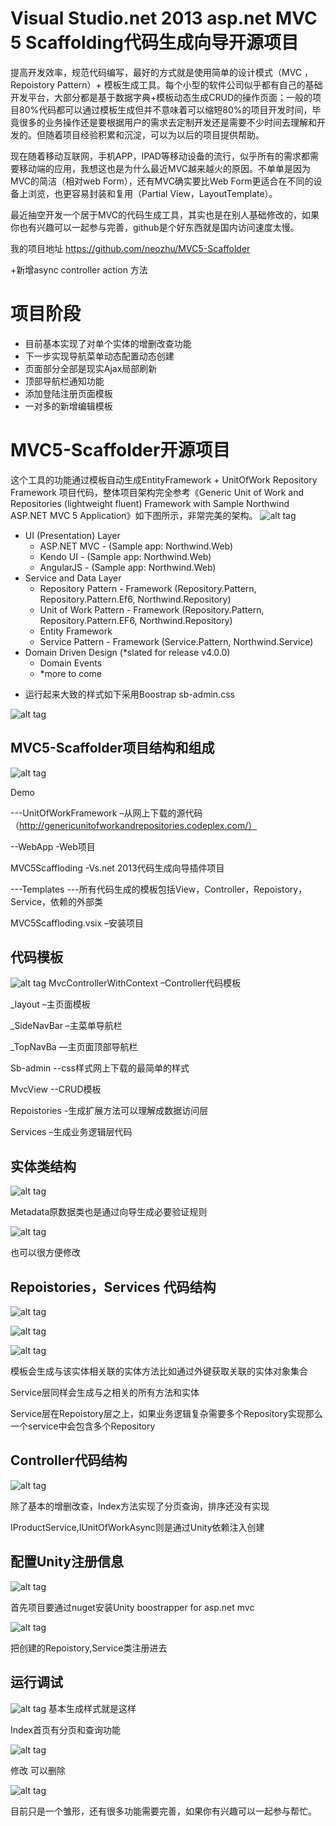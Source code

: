 Visual Studio.net 2013 asp.net MVC 5 Scaffolding代码生成向导开源项目
==========================================================================
提高开发效率，规范代码编写，最好的方式就是使用简单的设计模式（MVC ， Repoistory Pattern）+ 模板生成工具。每个小型的软件公司似乎都有自己的基础开发平台，大部分都是基于数据字典+模板动态生成CRUD的操作页面；一般的项目80%代码都可以通过模板生成但并不意味着可以缩短80%的项目开发时间，毕竟很多的业务操作还是要根据用户的需求去定制开发还是需要不少时间去理解和开发的。但随着项目经验积累和沉淀，可以为以后的项目提供帮助。

现在随着移动互联网，手机APP，IPAD等移动设备的流行，似乎所有的需求都需要移动端的应用，我想这也是为什么最近MVC越来越火的原因。不单单是因为MVC的简洁（相对web Form），还有MVC确实要比Web Form更适合在不同的设备上浏览，也更容易封装和复用（Partial View，LayoutTemplate）。

 

最近抽空开发一个居于MVC的代码生成工具，其实也是在别人基础修改的，如果你也有兴趣可以一起参与完善，github是个好东西就是国内访问速度太慢。

我的项目地址 https://github.com/neozhu/MVC5-Scaffolder

+新增async controller action 方法

项目阶段
=========
+ 目前基本实现了对单个实体的增删改查功能
+ 下一步实现导航菜单动态配置动态创建
+ 页面部分全部是现实Ajax局部刷新
+ 顶部导航栏通知功能
+ 添加登陆注册页面模板
+ 一对多的新增编辑模板

MVC5-Scaffolder开源项目
===========================
这个工具的功能通过模板自动生成EntityFramework + UnitOfWork Repository Framework 项目代码，整体项目架构完全参考《Generic Unit of Work and Repositories (lightweight fluent) Framework with Sample Northwind ASP.NET MVC 5 Application》如下图所示，非常完美的架构。
![alt tag](http://images.cnitblog.com/blog/5997/201502/151429375739735.png)


 

* UI (Presentation) Layer
    - ASP.NET MVC - (Sample app: Northwind.Web)
    - Kendo UI - (Sample app: Northwind.Web)
    - AngularJS - (Sample app: Northwind.Web)
* Service and Data Layer
    - Repository Pattern - Framework (Repository.Pattern, Repository.Pattern.Ef6, Northwind.Repository)
    - Unit of Work Pattern - Framework (Repository.Pattern, Repository.Pattern.EF6, Northwind.Repository)
    - Entity Framework
    - Service Pattern - Framework (Service.Pattern, Northwind.Service)
* Domain Driven Design (*slated for release v4.0.0)
    - Domain Events
    - *more to come
    
+ 运行起来大致的样式如下采用Boostrap sb-admin.css

![alt tag](http://images.cnitblog.com/blog/5997/201502/151429415262061.png)

 

MVC5-Scaffolder项目结构和组成
-------------------------------------
![alt tag](http://images.cnitblog.com/blog/5997/201502/151429421679932.png)

Demo

---UnitOfWorkFramework –从网上下载的源代码（http://genericunitofworkandrepositories.codeplex.com/）

--WebApp -Web项目

MVC5Scaffloding -Vs.net 2013代码生成向导插件项目

---Templates ---所有代码生成的模板包括View，Controller，Repoistory，Service，依赖的外部类

 

MVC5Scaffloding.vsix –安装项目

 

代码模板
--------
![alt tag](http://images.cnitblog.com/blog/5997/201502/151429430897017.png)
MvcControllerWithContext –Controller代码模板

_layout –主页面模板

_SideNavBar –主菜单导航栏

_TopNavBa —主页面顶部导航栏

Sb-admin --css样式网上下载的最简单的样式

MvcView --CRUD模板

Repoistories -生成扩展方法可以理解成数据访问层

Services –生成业务逻辑层代码

 

实体类结构
------------
![alt tag](http://images.cnitblog.com/blog/5997/201502/151429436364918.png)

Metadata原数据类也是通过向导生成必要验证规则

![alt tag](http://images.cnitblog.com/blog/5997/201502/151429454798088.png)


也可以很方便修改

 

 

Repoistories，Services 代码结构
------------------------------------------
![alt tag](http://images.cnitblog.com/blog/5997/201502/151429461043731.png)

![alt tag](http://images.cnitblog.com/blog/5997/201502/151429466367401.png)

![alt tag](http://images.cnitblog.com/blog/5997/201502/151429475267028.png)


模板会生成与该实体相关联的实体方法比如通过外键获取关联的实体对象集合

Service层同样会生成与之相关的所有方法和实体
 
Service层在Repoistory层之上，如果业务逻辑复杂需要多个Repository实现那么一个service中会包含多个Repository

 

Controller代码结构
-------------------------------------
![alt tag](http://images.cnitblog.com/blog/5997/201502/151429486514584.png)
 

除了基本的增删改查，Index方法实现了分页查询，排序还没有实现

IProductService,IUnitOfWorkAsync则是通过Unity依赖注入创建

 

配置Unity注册信息
-------------------------------------
![alt tag](http://images.cnitblog.com/blog/5997/201502/151429501511326.png)

首先项目要通过nuget安装Unity boostrapper for asp.net mvc

![alt tag](http://images.cnitblog.com/blog/5997/201502/151429544177323.png)

把创建的Repoistory,Service类注册进去

 

运行调试
------------------------------
![alt tag](http://images.cnitblog.com/blog/5997/201502/151429551209708.png)
基本生成样式就是这样

Index首页有分页和查询功能

![alt tag](http://images.cnitblog.com/blog/5997/201502/151429556989364.png)

修改 可以删除

![alt tag](http://images.cnitblog.com/blog/5997/201502/151429567459178.png)

 

目前只是一个雏形，还有很多功能需要完善，如果你有兴趣可以一起参与帮忙。
